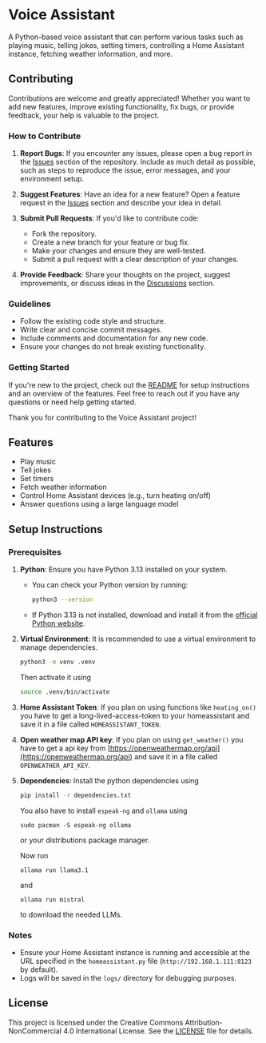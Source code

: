 # Voice Assistant

A Python-based voice assistant that can perform various tasks such as playing music, telling jokes, setting timers, controlling a Home Assistant instance, fetching weather information, and more.

## Contributing

Contributions are welcome and greatly appreciated! Whether you want to add new features, improve existing functionality, fix bugs, or provide feedback, your help is valuable to the project.

### How to Contribute

1. **Report Bugs**: If you encounter any issues, please open a bug report in the [Issues](https://github.com/your-repo/issues) section of the repository. Include as much detail as possible, such as steps to reproduce the issue, error messages, and your environment setup.

2. **Suggest Features**: Have an idea for a new feature? Open a feature request in the [Issues](https://github.com/your-repo/issues) section and describe your idea in detail.

3. **Submit Pull Requests**: If you'd like to contribute code:
   - Fork the repository.
   - Create a new branch for your feature or bug fix.
   - Make your changes and ensure they are well-tested.
   - Submit a pull request with a clear description of your changes.

4. **Provide Feedback**: Share your thoughts on the project, suggest improvements, or discuss ideas in the [Discussions](https://github.com/your-repo/discussions) section.

### Guidelines

- Follow the existing code style and structure.
- Write clear and concise commit messages.
- Include comments and documentation for any new code.
- Ensure your changes do not break existing functionality.

### Getting Started

If you're new to the project, check out the [README](README.md) for setup instructions and an overview of the features. Feel free to reach out if you have any questions or need help getting started.

Thank you for contributing to the Voice Assistant project!

## Features

- Play music
- Tell jokes
- Set timers
- Fetch weather information
- Control Home Assistant devices (e.g., turn heating on/off)
- Answer questions using a large language model

## Setup Instructions

### Prerequisites

1. **Python**: Ensure you have Python 3.13 installed on your system.
   - You can check your Python version by running:
     ```bash
     python3 --version
     ```
   - If Python 3.13 is not installed, download and install it from the [official Python website](https://www.python.org/downloads/).

2. **Virtual Environment**: It is recommended to use a virtual environment to manage dependencies.
    ```bash
    python3 -m venv .venv
    ```
    Then activate it using
    ```bash
    source .venv/bin/activate
    ```

3. **Home Assistant Token**: If you plan on using functions like ```heating_on()``` you have to get a long-lived-access-token to your homeassistant and save it in a file called ```HOMEASSISTANT_TOKEN```.

4. **Open weather map API key**: If you plan on using ```get_weather()``` you have to get a api key from [https://openweathermap.org/api](https://openweathermap.org/api) and save it in a file called ```OPENWEATHER_API_KEY```.

5. **Dependencies**: Install the python dependencies using 
    ```bash
    pip install -r dependencies.txt
    ```
    You also have to install ```espeak-ng``` and ```ollama``` using
    ```
    sudo pacman -S espeak-ng ollama
    ```
    or your distributions package manager.

    Now run 
    ```
    ollama run llama3.1
    ```
    and
    ```
    ollama run mistral
    ```
    to download the needed LLMs.

### Notes

- Ensure your Home Assistant instance is running and accessible at the URL specified in the `homeassistant.py` file (`http://192.168.1.111:8123` by default).
- Logs will be saved in the `logs/` directory for debugging purposes.

## License

This project is licensed under the Creative Commons Attribution-NonCommercial 4.0 International License. See the [LICENSE](LICENSE) file for details.
